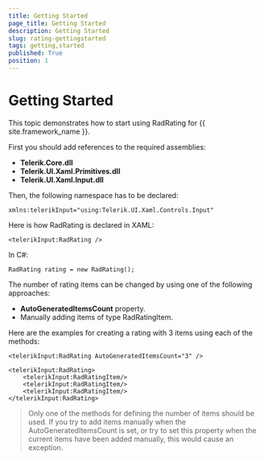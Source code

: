 ```yaml
---
title: Getting Started
page_title: Getting Started
description: Getting Started
slug: rating-gettingstarted
tags: getting,started
published: True
position: 1
---
```


# Getting Started

This topic demonstrates how to start using RadRating for {{ site.framework_name }}.

First you should add references to the required assemblies:

* **Telerik.Core.dll**
* **Telerik.UI.Xaml.Primitives.dll**
* **Telerik.UI.Xaml.Input.dll**

Then, the following namespace has to be declared:
	
	xmlns:telerikInput="using:Telerik.UI.Xaml.Controls.Input"

Here is how RadRating is declared in XAML:
	
	<telerikInput:RadRating />

In C#:
	
	RadRating rating = new RadRating();

The number of rating items can be changed by using one of the following approaches:

* **AutoGeneratedItemsCount** property.
* Manually adding items of type RadRatingItem.

Here are the examples for creating a rating with 3 items using each of the methods:

	<telerikInput:RadRating AutoGeneratedItemsCount="3" />	

	<telerikInput:RadRating>
	    <telerikInput:RadRatingItem/>
	    <telerikInput:RadRatingItem/>
	    <telerikInput:RadRatingItem/>
	</telerikInput:RadRating>

> Only one of the methods for defining the number of items should be used.
If you try to add items manually when the AutoGeneratedItemsCount is set, or try to set this property
when the current items have been added manually, this would cause an exception.
